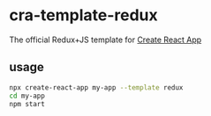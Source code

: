 # cra-template-redux

The official Redux+JS template for [Create React App](https://github.com/facebook/create-react-app)


## usage

```sh
npx create-react-app my-app --template redux
cd my-app
npm start
```
